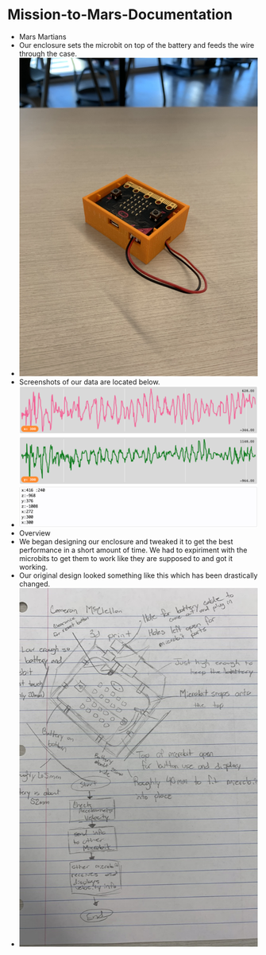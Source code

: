 # Mission-to-Mars-Documentation
- Mars Martians
- Our enclosure sets the microbit on top of the battery and feeds the wire through the case.
- ![Our Enclosure](ENLCOSURE.jpg)
- Screenshots of our data are located below.
- ![Data](Screen%20Shot%202020-12-11%20at%2010.01.57%20AM.png)
- Overview
- We began designing our enclosure and tweaked it to get the best performance in a short amount of time. We had to expiriment with the microbits to get them to work like they are supposed to and got it working. 
- Our original design looked something like this which has been drastically changed.
- ![Design Planning](Photo.jpg)
